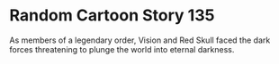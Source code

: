 # Random Cartoon Story 135

As members of a legendary order, Vision and Red Skull faced the dark forces threatening to plunge the world into eternal darkness.